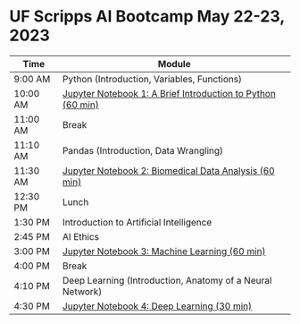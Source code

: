 # UF Scripps AI Bootcamp May 22-23, 2023

| Time    | Module                                                      |
| ------- | ----------------------------------------------------------- |
| 9:00 AM | Python (Introduction, Variables, Functions) |
| 10:00 AM | [Jupyter Notebook 1: A Brief Introduction to Python (60 min)](https://colab.research.google.com/github/gatorai/scripps/blob/main/notebooks/01_brief_intro_python.ipynb) |
| 11:00 AM | Break                                                       |
| 11:10 AM | Pandas (Introduction, Data Wrangling)|
| 11:30 AM | [Jupyter Notebook 2: Biomedical Data Analysis (60 min)](https://colab.research.google.com/github/gatorai/scripps/blob/main/notebooks/02_biomedical_data_analysis_pandas.ipynb)       |
| 12:30 PM | Lunch                                                       |
| 1:30 PM | Introduction to Artificial Intelligence                         |
| 2:45 PM | AI Ethics                                                   |
| 3:00 PM     | [Jupyter Notebook 3: Machine Learning (60 min)](https://colab.research.google.com/github/gatorai/scripps/blob/main/notebooks/03_machine_learning_patient_data.ipynb)               |
| 4:00 PM        | Break                                                       |
| 4:10 PM        | Deep Learning (Introduction, Anatomy of a Neural Network)                         |
| 4:30 PM  | [Jupyter Notebook 4: Deep Learning (30 min)](https://colab.research.google.com/github/gatorai/scripps/blob/main/notebooks/04_intro_neural_networks.ipynb)                  |
